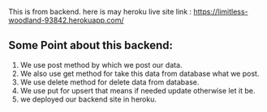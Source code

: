 This is from backend.
here is may heroku live site link : https://limitless-woodland-93842.herokuapp.com/

## Some Point about this backend:

1. We use post method by which we post our data.
2. We also use get method for take this data from database what we post.
3. We use delete method for delete data from database.
4. We use put for upsert that means if needed update otherwise let it be.
5. we deployed our backend site in heroku.
